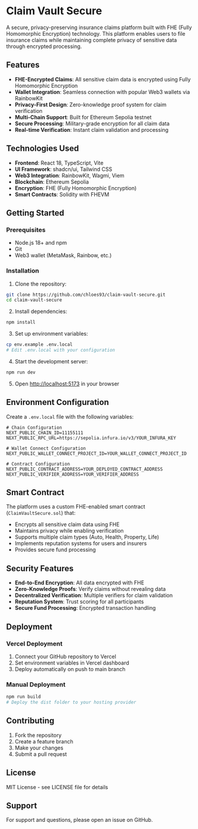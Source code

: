 # Claim Vault Secure

A secure, privacy-preserving insurance claims platform built with FHE (Fully Homomorphic Encryption) technology. This platform enables users to file insurance claims while maintaining complete privacy of sensitive data through encrypted processing.

## Features

- **FHE-Encrypted Claims**: All sensitive claim data is encrypted using Fully Homomorphic Encryption
- **Wallet Integration**: Seamless connection with popular Web3 wallets via RainbowKit
- **Privacy-First Design**: Zero-knowledge proof system for claim verification
- **Multi-Chain Support**: Built for Ethereum Sepolia testnet
- **Secure Processing**: Military-grade encryption for all claim data
- **Real-time Verification**: Instant claim validation and processing

## Technologies Used

- **Frontend**: React 18, TypeScript, Vite
- **UI Framework**: shadcn/ui, Tailwind CSS
- **Web3 Integration**: RainbowKit, Wagmi, Viem
- **Blockchain**: Ethereum Sepolia
- **Encryption**: FHE (Fully Homomorphic Encryption)
- **Smart Contracts**: Solidity with FHEVM

## Getting Started

### Prerequisites

- Node.js 18+ and npm
- Git
- Web3 wallet (MetaMask, Rainbow, etc.)

### Installation

1. Clone the repository:
```bash
git clone https://github.com/chloes93/claim-vault-secure.git
cd claim-vault-secure
```

2. Install dependencies:
```bash
npm install
```

3. Set up environment variables:
```bash
cp env.example .env.local
# Edit .env.local with your configuration
```

4. Start the development server:
```bash
npm run dev
```

5. Open [http://localhost:5173](http://localhost:5173) in your browser

## Environment Configuration

Create a `.env.local` file with the following variables:

```env
# Chain Configuration
NEXT_PUBLIC_CHAIN_ID=11155111
NEXT_PUBLIC_RPC_URL=https://sepolia.infura.io/v3/YOUR_INFURA_KEY

# Wallet Connect Configuration
NEXT_PUBLIC_WALLET_CONNECT_PROJECT_ID=YOUR_WALLET_CONNECT_PROJECT_ID

# Contract Configuration
NEXT_PUBLIC_CONTRACT_ADDRESS=YOUR_DEPLOYED_CONTRACT_ADDRESS
NEXT_PUBLIC_VERIFIER_ADDRESS=YOUR_VERIFIER_ADDRESS
```

## Smart Contract

The platform uses a custom FHE-enabled smart contract (`ClaimVaultSecure.sol`) that:

- Encrypts all sensitive claim data using FHE
- Maintains privacy while enabling verification
- Supports multiple claim types (Auto, Health, Property, Life)
- Implements reputation systems for users and insurers
- Provides secure fund processing

## Security Features

- **End-to-End Encryption**: All data encrypted with FHE
- **Zero-Knowledge Proofs**: Verify claims without revealing data
- **Decentralized Verification**: Multiple verifiers for claim validation
- **Reputation System**: Trust scoring for all participants
- **Secure Fund Processing**: Encrypted transaction handling

## Deployment

### Vercel Deployment

1. Connect your GitHub repository to Vercel
2. Set environment variables in Vercel dashboard
3. Deploy automatically on push to main branch

### Manual Deployment

```bash
npm run build
# Deploy the dist folder to your hosting provider
```

## Contributing

1. Fork the repository
2. Create a feature branch
3. Make your changes
4. Submit a pull request

## License

MIT License - see LICENSE file for details

## Support

For support and questions, please open an issue on GitHub.